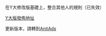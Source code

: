 在Y大修改版基礎上，整合其他人的規則（已失效）

[Y大版發佈地址](https://github.com/ywzhaiqi/userChromeJS/tree/master/YoukuantiadsModY)

更新版本，請轉到[AntiAds](/AntiAds)